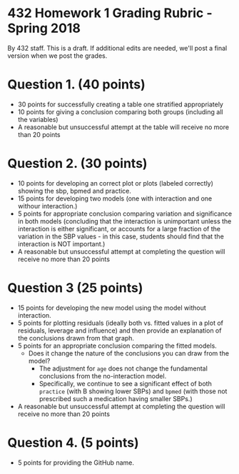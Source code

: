 # 432 Homework 1 Grading Rubric - Spring 2018

By 432 staff. This is a draft. If additional edits are needed, we'll post a final version when we post the grades.

# Question 1. (40 points)

- 30 points for successfully creating a table one stratified appropriately 
- 10 points for giving a conclusion comparing both groups (including all the variables)
- A reasonable but unsuccessful attempt at the table will receive no more than 20 points

# Question 2. (30 points)

- 10 points for developing an correct plot or plots (labeled correctly) showing the sbp, bpmed and practice.
- 15 points for developing two models (one with interaction and one withour interaction.)
- 5 points for appropriate conclusion comparing variation and significance in both models (concluding that the interaction is unimportant unless the interaction is either significant, or accounts for a large fraction of the variation in the SBP values - in this case, students should find that the interaction is NOT important.)
- A reasonable but unsuccessful attempt at completing the question will receive no more than 20 points

# Question 3 (25 points)

- 15 points for developing the new model using the model without interaction.
- 5 points for plotting residuals (ideally both vs. fitted values in a plot of residuals, leverage and influence) and then provide an explanation of the conclusions drawn from that graph.
- 5 points for an appropriate conclusion comparing the fitted models. 
    + Does it change the nature of the conclusions you can draw from the model? 
        - The adjustment for `age` does not change the fundamental conclusions from the no-interaction model. 
        - Specifically, we continue to see a significant effect of both `practice` (with B showing lower SBPs) and `bpmed` (with those not prescribed such a medication having smaller SBPs.)
- A reasonable but unsuccessful attempt at completing the question will receive no more than 20 points

# Question 4. (5 points)

- 5 points for providing the GitHub name.
